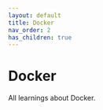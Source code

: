 ```yaml
---
layout: default
title: Docker
nav_order: 2
has_children: true
---
```


# Docker

All learnings about Docker.
